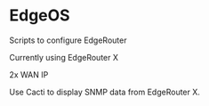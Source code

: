 # EdgeOS
Scripts to configure EdgeRouter

Currently using EdgeRouter X

2x WAN IP

Use Cacti to display SNMP data from EdgeRouter X. 
